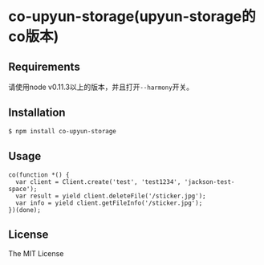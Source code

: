 co-upyun-storage(upyun-storage的co版本)
======================================

## Requirements
请使用node v0.11.3以上的版本，并且打开`--harmony`开关。

## Installation

```bash
$ npm install co-upyun-storage
```

## Usage

```
co(function *() {
  var client = Client.create('test', 'test1234', 'jackson-test-space');
  var result = yield client.deleteFile('/sticker.jpg');
  var info = yield client.getFileInfo('/sticker.jpg');
})(done);
```

## License

The MIT License
